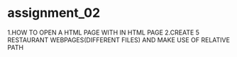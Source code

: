 # assignment_02
  1.HOW TO OPEN A HTML PAGE WITH IN HTML PAGE 2.CREATE 5 RESTAURANT WEBPAGES(DIFFERENT FILES) AND MAKE USE OF RELATIVE PATH
